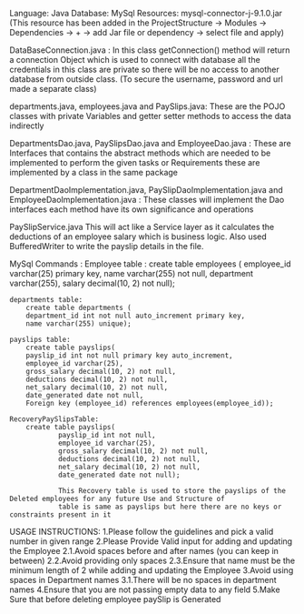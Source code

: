 Language: Java
Database: MySql
Resources: mysql-connector-j-9.1.0.jar (This resource has been added in the ProjectStructure -> Modules -> Dependencies ->
                                        + -> add Jar file or dependency -> select file and apply)

DataBaseConnection.java :
        In this class getConnection() method will return a connection Object which is used to connect with database
        all the credentials in this class are private so there will be no access to another database from outside class.
        (To secure the username, password and url made a separate class)

departments.java, employees.java and PaySlips.java:
        These are the POJO classes with private Variables and getter setter methods to access the data indirectly

DepartmentsDao.java, PaySlipsDao.java and EmployeeDao.java :
        These are Interfaces that contains the abstract methods which are needed to be implemented to perform the given tasks
        or Requirements these are implemented by a class in the same package

DepartmentDaoImplementation.java, PaySlipDaoImplementation.java and EmployeeDaoImplementation.java :
        These classes will implement the Dao interfaces each method have its own significance and operations

PaySlipService.java
        This will act like a Service layer as it calculates the deductions of an employee salary which is business logic.
        Also used BufferedWriter to write the payslip details in the file.

MySql Commands :
    Employee table :
        create table employees (
        employee_id varchar(25) primary key,
        name varchar(255) not null,
        department varchar(255),
        salary decimal(10, 2) not null);

    departments table:
        create table departments (
        department_id int not null auto_increment primary key,
        name varchar(255) unique);

    payslips table:
        create table payslips(
        payslip_id int not null primary key auto_increment,
        employee_id varchar(25),
        gross_salary decimal(10, 2) not null,
        deductions decimal(10, 2) not null,
        net_salary decimal(10, 2) not null,
        date_generated date not null,
        Foreign key (employee_id) references employees(employee_id));

    RecoveryPaySlipsTable:
        create table payslips(
                payslip_id int not null,
                employee_id varchar(25),
                gross_salary decimal(10, 2) not null,
                deductions decimal(10, 2) not null,
                net_salary decimal(10, 2) not null,
                date_generated date not null);

                This Recovery table is used to store the payslips of the Deleted employees for any future Use and Structure of
                table is same as payslips but here there are no keys or constraints present in it


USAGE INSTRUCTIONS:
    1.Please follow the guidelines and pick a valid number in given range
    2.Please Provide Valid input for adding and updating the Employee
        2.1.Avoid spaces before and after names (you can keep in between)
        2.2.Avoid providing only spaces
        2.3.Ensure that name must be the minimum length of 2 while adding and updating the Employee
    3.Avoid using spaces in Department names
        3.1.There will be no spaces in department names
    4.Ensure that you are not passing empty data to any field
    5.Make Sure that before deleting employee paySlip is Generated
